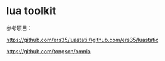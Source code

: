 # lua toolkit

参考项目：

https://github.com/ers35/luastati://github.com/ers35/luastatic

https://github.com/tongson/omnia

